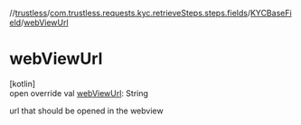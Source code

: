 //[trustless](../../../index.md)/[com.trustless.requests.kyc.retrieveSteps.steps.fields](../index.md)/[KYCBaseField](index.md)/[webViewUrl](web-view-url.md)

# webViewUrl

[kotlin]\
open override val [webViewUrl](web-view-url.md): String

url that should be opened in the webview
